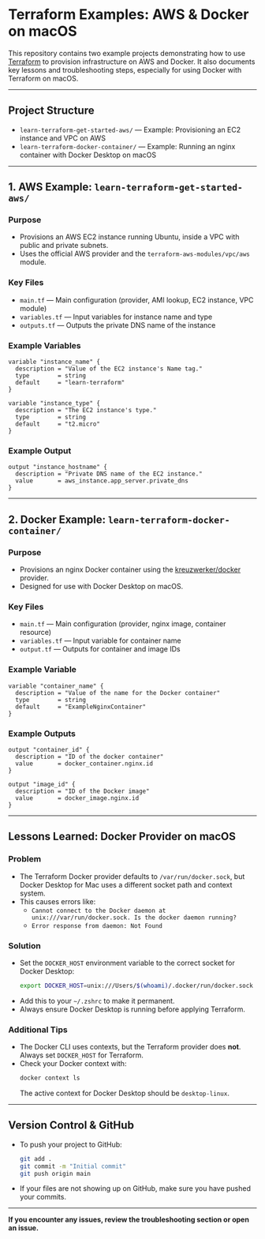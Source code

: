 # Terraform Examples: AWS & Docker on macOS

This repository contains two example projects demonstrating how to use [Terraform](https://www.terraform.io/) to provision infrastructure on AWS and Docker. It also documents key lessons and troubleshooting steps, especially for using Docker with Terraform on macOS.

---

## Project Structure

- `learn-terraform-get-started-aws/` — Example: Provisioning an EC2 instance and VPC on AWS
- `learn-terraform-docker-container/` — Example: Running an nginx container with Docker Desktop on macOS

---

## 1. AWS Example: `learn-terraform-get-started-aws/`

### Purpose
- Provisions an AWS EC2 instance running Ubuntu, inside a VPC with public and private subnets.
- Uses the official AWS provider and the `terraform-aws-modules/vpc/aws` module.

### Key Files
- `main.tf` — Main configuration (provider, AMI lookup, EC2 instance, VPC module)
- `variables.tf` — Input variables for instance name and type
- `outputs.tf` — Outputs the private DNS name of the instance

### Example Variables
```hcl
variable "instance_name" {
  description = "Value of the EC2 instance's Name tag."
  type        = string
  default     = "learn-terraform"
}

variable "instance_type" {
  description = "The EC2 instance's type."
  type        = string
  default     = "t2.micro"
}
```

### Example Output
```hcl
output "instance_hostname" {
  description = "Private DNS name of the EC2 instance."
  value       = aws_instance.app_server.private_dns
}
```

---

## 2. Docker Example: `learn-terraform-docker-container/`

### Purpose
- Provisions an nginx Docker container using the [kreuzwerker/docker](https://registry.terraform.io/providers/kreuzwerker/docker/latest) provider.
- Designed for use with Docker Desktop on macOS.

### Key Files
- `main.tf` — Main configuration (provider, nginx image, container resource)
- `variables.tf` — Input variable for container name
- `output.tf` — Outputs for container and image IDs

### Example Variable
```hcl
variable "container_name" {
  description = "Value of the name for the Docker container"
  type        = string
  default     = "ExampleNginxContainer"
}
```

### Example Outputs
```hcl
output "container_id" {
  description = "ID of the docker container"
  value       = docker_container.nginx.id
}

output "image_id" {
  description = "ID of the Docker image"
  value       = docker_image.nginx.id
}
```

---

## Lessons Learned: Docker Provider on macOS

### Problem
- The Terraform Docker provider defaults to `/var/run/docker.sock`, but Docker Desktop for Mac uses a different socket path and context system.
- This causes errors like:
  - `Cannot connect to the Docker daemon at unix:///var/run/docker.sock. Is the docker daemon running?`
  - `Error response from daemon: Not Found`

### Solution
- Set the `DOCKER_HOST` environment variable to the correct socket for Docker Desktop:
  ```sh
  export DOCKER_HOST=unix:///Users/$(whoami)/.docker/run/docker.sock
  ```
- Add this to your `~/.zshrc` to make it permanent.
- Always ensure Docker Desktop is running before applying Terraform.

### Additional Tips
- The Docker CLI uses contexts, but the Terraform provider does **not**. Always set `DOCKER_HOST` for Terraform.
- Check your Docker context with:
  ```sh
  docker context ls
  ```
  The active context for Docker Desktop should be `desktop-linux`.

---

## Version Control & GitHub
- To push your project to GitHub:
  ```sh
  git add .
  git commit -m "Initial commit"
  git push origin main
  ```
- If your files are not showing up on GitHub, make sure you have pushed your commits.

---

**If you encounter any issues, review the troubleshooting section or open an issue.** 